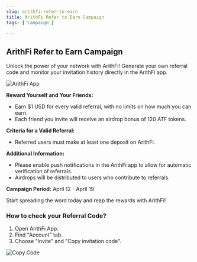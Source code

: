 ```yaml
---
slug: arithfi-refer-to-earn
title: ArithFi Refer to Earn Campaign
tags: ['Campaign']

---
```


## ArithFi Refer to Earn Campaign

Unlock the power of your network with ArithFi! Generate your own referral code and monitor your invitation history directly in the ArithFi app.

![ArithFi App](https://nftstorage.link/ipfs/bafybeie3l3kbleqw2bpc53q7wxit7abfcjftcphabxsghcdojcbto7hasi)

**Reward Yourself and Your Friends:**
- Earn $1 USD for every valid referral, with no limits on how much you can earn.
- Each friend you invite will receive an airdrop bonus of 120 ATF tokens.

**Criteria for a Valid Referral:**
- Referred users must make at least one deposit on ArithFi.

**Additional Information:**
- Please enable push notifications in the ArithFi app to allow for automatic verification of referrals.
- Airdrops will be distributed to users who contribute to referrals.

**Campaign Period:** April 12 - April 19

Start spreading the word today and reap the rewards with ArithFi!

### How to check your Referral Code?

1. Open ArithFi App.
2. Find "Account" tab.
3. Choose "Invite" and "Copy invitation code".

![Copy Code](https://nftstorage.link/ipfs/bafkreid6kfsv2mnoe7ph66wgmk57fsyteoetnedf6yslttsxag7lo6hxau)

